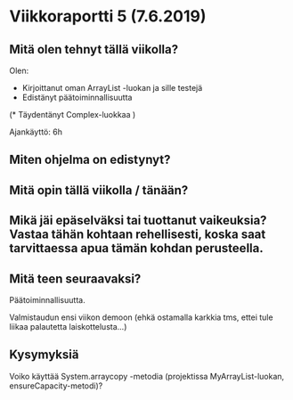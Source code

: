 
# Viikkoraportti 5 (7.6.2019)

## Mitä olen tehnyt tällä viikolla?

Olen:
* Kirjoittanut oman ArrayList -luokan ja sille testejä
* Edistänyt päätoiminnallisuutta

(* Täydentänyt Complex-luokkaa )


Ajankäyttö: 6h

## Miten ohjelma on edistynyt? 

## Mitä opin tällä viikolla / tänään?

## Mikä jäi epäselväksi tai tuottanut vaikeuksia? Vastaa tähän kohtaan rehellisesti, koska saat tarvittaessa apua tämän kohdan perusteella.

## Mitä teen seuraavaksi?

Päätoiminnallisuutta. 

Valmistaudun ensi viikon demoon (ehkä ostamalla karkkia tms, ettei tule liikaa palautetta laiskottelusta...) 

## Kysymyksiä

Voiko käyttää System.arraycopy -metodia (projektissa MyArrayList-luokan, ensureCapacity-metodi)?


